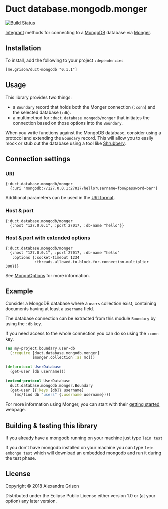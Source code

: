 # Duct database.mongodb.monger

[![Build Status](https://travis-ci.org/agrison/duct-mongodb.svg?branch=master)](https://travis-ci.org/agrison/duct-mongodb)

[Integrant][] methods for connecting to a [MongoDB][] database via
[Monger][].

[integrant]: https://github.com/weavejester/integrant
[mongodb]: https://www.mongodb.com
[monger]: http://clojuremongodb.info

## Installation

To install, add the following to your project `:dependencies`

    [me.grison/duct-mongodb "0.1.1"]

## Usage

This library provides two things: 
* a `Boundary` record that holds both the Monger connection (`:conn`)
and the selected database (`:db`).
* a multimethod for `:duct.database.mongodb/monger` 
that initiates the connection based
on those options into the
`Boundary`.


When you write functions against the MongoDB database, consider using a
protocol and extending the `Boundary` record. This will allow you to
easily mock or stub out the database using a tool like [Shrubbery][].

[shrubbery]: https://github.com/bguthrie/shrubbery


## Connection settings

### URI

```edn
{:duct.database.mongodb/monger 
  {:uri "mongodb://127.0.0.1:27017/hello?username=foo&password=bar"}
```

Additional parameters can be used in the [URI format][].

[uri format]: https://docs.mongodb.com/manual/reference/connection-string/

### Host & port

```edn
{:duct.database.mongodb/monger 
  {:host "127.0.0.1", :port 27017, :db-name "hello"}}
```

### Host & port with extended options

```edn
{:duct.database.mongodb/monger 
  {:host "127.0.0.1", :port 27017, :db-name "hello"
   :options {:socket-timeout 1234
             :threads-allowed-to-block-for-connection-multiplier 300}}}
```

See [MongoOptions][] for more information.

[mongooptions]: http://api.mongodb.com/java/current/com/mongodb/MongoOptions.html

## Example

Consider a MongoDB database where a `users` collection exist, 
containing documents having at least a `username` field.

The database connection can be extracted from this module
`Boundary` by using the `:db` key.

If you need access to the whole connection you can do so using
the `:conn` key.

```clojure
(ns my-project.boundary.user-db
  (:require [duct.database.mongodb.monger]
            [monger.collection :as mc]))
            
(defprotocol UserDatabase
  (get-user [db username]))
  
(extend-protocol UserDatabase
  duct.database.mongodb.monger.Boundary
  (get-user [{:keys [db]} username]
    (mc/find db "users" {:username username})))
```

For more information using Monger, you can start with their
[getting started](http://clojuremongodb.info/articles/getting_started.html)
webpage.

## Building & testing this library

If you already have a mongodb running on your machine just type
`lein test`

If you don't have mongodb installed on your machine you can type
`lein embongo test` which will download an embedded mongodb and run
it during the test phase.

## License

Copyright © 2018 Alexandre Grison

Distributed under the Eclipse Public License either version 1.0 or (at
your option) any later version.
